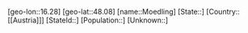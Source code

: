 ﻿---
location: [48.08,16.28]
mapzoom: [7,12] 
mapmarker: city 
type: City
tags:
- geo/City


SpocWebEntityId: 32694
isDeleted: false
confidential: public

---
[geo-lon::16.28]
[geo-lat::48.08]
[name::Moedling]
[State::]
[Country::[[Austria]]]
[StateId::]
[Population::]
[Unknown::]

